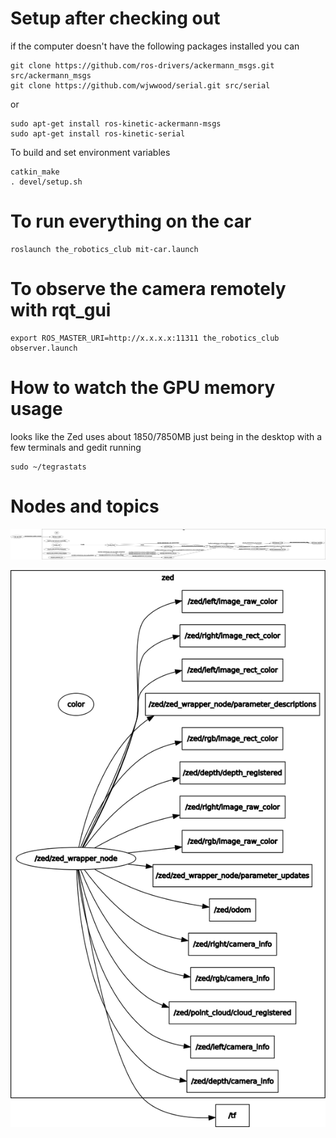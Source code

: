# Setup after checking out
if the computer doesn't have the following packages installed you can
```
git clone https://github.com/ros-drivers/ackermann_msgs.git src/ackermann_msgs
git clone https://github.com/wjwwood/serial.git src/serial
```
or
```
sudo apt-get install ros-kinetic-ackermann-msgs
sudo apt-get install ros-kinetic-serial
```

To build and set environment variables
```
catkin_make
. devel/setup.sh
```


# To run everything on the car
```
roslaunch the_robotics_club mit-car.launch
```

# To observe the camera remotely with rqt_gui
```
export ROS_MASTER_URI=http://x.x.x.x:11311 the_robotics_club observer.launch
```



# How to watch the GPU memory usage
looks like the Zed uses about 1850/7850MB just being in the desktop with a few terminals and gedit running
```
sudo ~/tegrastats
```


# Nodes and topics
![alt text](../images/vesc_nodes.png "vesc nodes")

![alt text](../images/zed_topics.png "zed topics")
